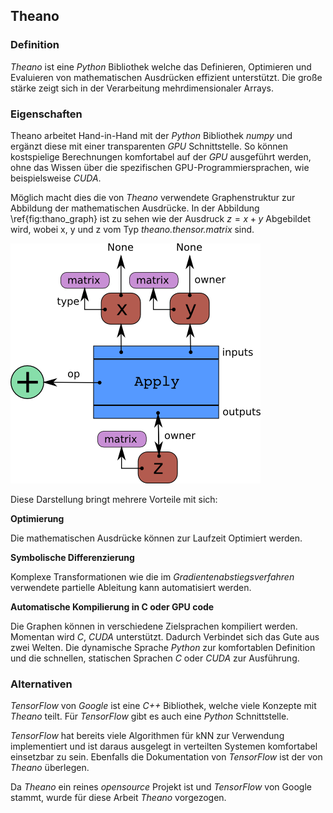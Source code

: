 ## Theano

### Definition

*Theano* ist eine *Python* Bibliothek welche das Definieren, Optimieren und Evaluieren von mathematischen Ausdrücken effizient unterstützt. Die große stärke zeigt sich in der Verarbeitung mehrdimensionaler Arrays.

### Eigenschaften

Theano arbeitet Hand-in-Hand mit der *Python* Bibliothek *numpy* und ergänzt diese mit einer transparenten *GPU* Schnittstelle. So können kostspielige Berechnungen komfortabel auf der *GPU* ausgeführt werden, ohne das Wissen über die spezifischen GPU-Programmiersprachen, wie beispielsweise *CUDA*.

Möglich macht dies die von *Theano* verwendete Graphenstruktur zur Abbildung der mathematischen Ausdrücke. In der Abbildung \ref{fig:thano_graph} ist zu sehen wie der Ausdruck $z=x+y$ Abgebildet wird, wobei x, y und z vom Typ *theano.thensor.matrix* sind.

![Theano Graphenstruktur: Z = matrix(X) + matrix(Y) \label{fig:thano_graph}](images/theano_graph.png)

Diese Darstellung bringt mehrere Vorteile mit sich:

**Optimierung**

Die mathematischen Ausdrücke können zur Laufzeit Optimiert werden.

**Symbolische Differenzierung**

Komplexe Transformationen wie die im *Gradientenabstiegsverfahren* verwendete partielle Ableitung kann automatisiert werden.

**Automatische Kompilierung in C oder GPU code**

Die Graphen können in verschiedene Zielsprachen kompiliert werden. Momentan wird *C*, *CUDA* unterstützt. Dadurch Verbindet sich das Gute aus zwei Welten. Die dynamische Sprache *Python* zur komfortablen Definition und die schnellen, statischen Sprachen *C* oder *CUDA* zur Ausführung.

### Alternativen

*TensorFlow* von *Google* ist eine *C++* Bibliothek, welche viele Konzepte mit *Theano* teilt. Für *TensorFlow* gibt es auch eine *Python* Schnittstelle.

*TensorFlow* hat bereits viele Algorithmen für kNN zur Verwendung implementiert und ist daraus ausgelegt in verteilten Systemen komfortabel einsetzbar zu sein.
Ebenfalls die Dokumentation von *TensorFlow* ist der von *Theano* überlegen.

Da *Theano* ein reines *opensource* Projekt ist und *TensorFlow* von Google stammt, wurde für diese Arbeit *Theano* vorgezogen.


